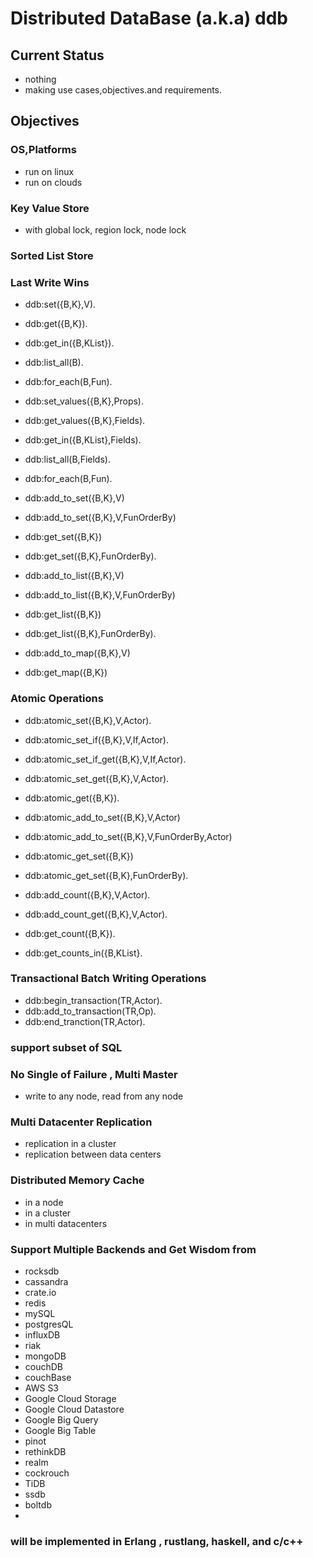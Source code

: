 # Distributed DataBase (a.k.a) ddb

## Current Status

* nothing
* making use cases,objectives.and requirements.

## Objectives

### OS,Platforms

* run on linux
* run on clouds

### Key Value Store

* with global lock, region lock, node lock

### Sorted List Store

### Last Write Wins

* ddb:set({B,K},V).
* ddb:get({B,K}).
* ddb:get_in({B,KList}).
* ddb:list_all(B). 
* ddb:for_each(B,Fun).

* ddb:set_values({B,K},Props).
* ddb:get_values({B,K},Fields).
* ddb:get_in({B,KList},Fields).
* ddb:list_all(B,Fields). 
* ddb:for_each(B,Fun).

* ddb:add_to_set({B,K},V)
* ddb:add_to_set({B,K},V,FunOrderBy)
* ddb:get_set({B,K})
* ddb:get_set({B,K},FunOrderBy).
 
* ddb:add_to_list({B,K},V)
* ddb:add_to_list({B,K},V,FunOrderBy)
* ddb:get_list({B,K})
* ddb:get_list({B,K},FunOrderBy).

* ddb:add_to_map({B,K},V)
* ddb:get_map({B,K})

### Atomic Operations

* ddb:atomic_set({B,K},V,Actor).
* ddb:atomic_set_if({B,K},V,If,Actor).
* ddb:atomic_set_if_get({B,K},V,If,Actor).
* ddb:atomic_set_get({B,K},V,Actor).
* ddb:atomic_get({B,K}).

* ddb:atomic_add_to_set({B,K},V,Actor)
* ddb:atomic_add_to_set({B,K},V,FunOrderBy,Actor)
* ddb:atomic_get_set({B,K})
* ddb:atomic_get_set({B,K},FunOrderBy).

* ddb:add_count({B,K},V,Actor).
* ddb:add_count_get({B,K},V,Actor).
* ddb:get_count({B,K}).
* ddb:get_counts_in({B,KList}.

### Transactional Batch Writing Operations

* ddb:begin_transaction(TR,Actor).
* ddb:add_to_transaction(TR,Op).
* ddb:end_tranction(TR,Actor).


### support subset of SQL

### No Single of Failure , Multi Master
* write to any node, read from any node

### Multi Datacenter Replication
* replication in a cluster
* replication between data centers

### Distributed Memory Cache
* in a node 
* in a cluster
* in multi datacenters

### Support Multiple Backends and Get Wisdom from
* rocksdb
* cassandra
* crate.io
* redis
* mySQL
* postgresQL
* influxDB
* riak
* mongoDB
* couchDB
* couchBase
* AWS S3
* Google Cloud Storage
* Google Cloud Datastore
* Google Big Query
* Google Big Table
* pinot
* rethinkDB
* realm
* cockrouch
* TiDB
* ssdb
* boltdb
* 

### will be implemented in Erlang , rustlang, haskell, and c/c++

